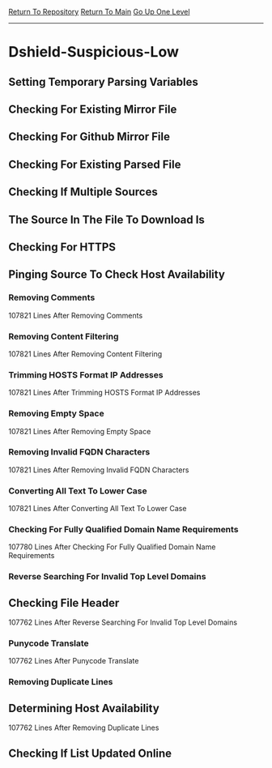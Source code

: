 [Return To Repository](https://github.com/DigitalWarrior/piholeparser/)
[Return To Main](https://github.com/DigitalWarrior/piholeparser/blob/master/RecentRunLogs/Mainlog.md)
[Go Up One Level](https://github.com/DigitalWarrior/piholeparser/blob/master/RecentRunLogs/TopLevelScripts/30-Processing-External-Blacklists.md)
____________________________________
# Dshield-Suspicious-Low
## Setting Temporary Parsing Variables
## Checking For Existing Mirror File
## Checking For Github Mirror File
## Checking For Existing Parsed File
## Checking If Multiple Sources
## The Source In The File To Download Is
## Checking For HTTPS
## Pinging Source To Check Host Availability
### Removing Comments
107821 Lines After Removing Comments
### Removing Content Filtering
107821 Lines After Removing Content Filtering
### Trimming HOSTS Format IP Addresses
107821 Lines After Trimming HOSTS Format IP Addresses
### Removing Empty Space
107821 Lines After Removing Empty Space
### Removing Invalid FQDN Characters
107821 Lines After Removing Invalid FQDN Characters
### Converting All Text To Lower Case
107821 Lines After Converting All Text To Lower Case
### Checking For Fully Qualified Domain Name Requirements
107780 Lines After Checking For Fully Qualified Domain Name Requirements
### Reverse Searching For Invalid Top Level Domains
## Checking File Header
107762 Lines After Reverse Searching For Invalid Top Level Domains
### Punycode Translate
107762 Lines After Punycode Translate
### Removing Duplicate Lines
## Determining Host Availability
107762 Lines After Removing Duplicate Lines
## Checking If List Updated Online
